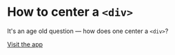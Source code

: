 # How to center a `<div>`

It's an age old question — how does one center a `<div>`?

[Visit the app](https://layouts-khaki.vercel.app/)
